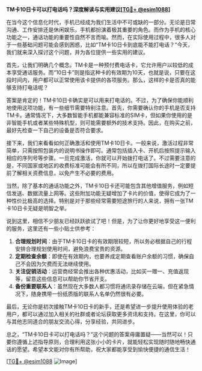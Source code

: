 **TM卡10日卡可以打电话吗？深度解读与实用建议[[TG💪+ @esim1088](https://t.me/s/esim1088)]**

在当今这个信息化时代，手机已经成为我们生活中不可或缺的一部分。无论是日常沟通、工作安排还是休闲娱乐，手机都扮演着极其重要的角色。而作为手机的核心功能之一，通话功能的重要性自然不言而喻。然而，在实际使用过程中，很多人对于一些基础问题可能会感到困惑，比如“TM卡10日卡到底能不能打电话？”今天，我们就来深入探讨这个问题，并为各位提供一些实用的建议。

首先，让我们明确几个概念。TM卡是一种预付费电话卡，它允许用户以较低的成本享受通话服务。而“10日卡”则是指这种卡的有效期为10天，也就是说，只要在这段时间内，用户都可以正常使用该卡提供的各项服务。那么，这样的卡是否真的能够支持打电话呢？

答案是肯定的！TM卡10日卡确实是可以用来打电话的。不过，为了确保你能顺利地使用这项功能，有一些细节需要特别注意。首先，你需要确认你的手机是否支持TM卡。通常情况下，大多数智能手机都能兼容标准的SIM卡，但如果你使用的是非智能手机或者某些特殊机型，则可能需要额外的技术支持。因此，在购买之前，最好先检查一下自己的设备是否符合要求。

接下来，我们来看看如何正确激活和使用TM卡10日卡。一般来说，激活过程非常简单，只需按照包装内的说明书操作即可。通常包括插入卡、开机后按照提示输入相应的序列号等步骤。一旦完成激活，你就可以开始拨打电话了。不过需要注意的是，不同国家或地区的收费标准可能会有所不同，所以在拨打国际长途时一定要提前了解相关资费信息，以免产生不必要的费用。

当然，除了基本的通话功能之外，TM卡10日卡还可能包含其他增值服务，例如短信发送、数据流量上网等。这些附加功能无疑增加了卡片的价值，使得它成为了一种性价比极高的选择。特别是对于那些经常需要短途旅行的人来说，拥有一张TM卡10日卡无疑是明智之举。

说到这里，相信不少朋友已经跃跃欲试了吧！但是，为了让你更好地享受这一便利的服务，这里还有一些小贴士供参考：

1. **合理规划时间**：由于TM卡10日卡的有效期限较短，所以务必根据自己的行程安排合理规划使用时间，避免浪费宝贵的资源。
2. **定期检查余额**：即使在有效期内，也要养成定期查看账户余额的习惯，确保自己不会因为欠费而无法继续使用。
3. **关注促销活动**：运营商经常会推出各种优惠活动，比如买一赠一、充值返现等，留意这些信息可以帮助你节省开支。
4. **备份重要联系人**：虽然现在大多数人都习惯将通讯录存储在云端，但在紧急情况下，随身携带一份纸质版的联系人名单仍然很有必要。

最后，无论你是初次接触TM卡10日卡的新手，还是希望进一步提升使用体验的老用户，都可以通过加入相关的社群或者论坛获取更多资讯和支持。在这里，你可以与其他志同道合的朋友交流心得，分享经验，共同进步。

总之，“TM卡10日卡可以打电话吗？”这个问题的答案毋庸置疑——当然可以！只要你遵循上述指导原则，合理利用这张小小的卡片，就能轻松实现随时随地畅快通话的愿望。希望本文能对你有所帮助，祝大家都能享受到愉快便捷的通信生活！

[[TG💪+ @esim1088](https://t.me/s/esim1088) ![Image](https://i.postimg.cc/4NQfJmqS/Snipaste-2025-05-13-00-14-12.png)]